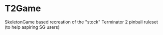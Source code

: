 # T2Game
SkeletonGame based recreation of the "stock" Terminator 2 pinball ruleset (to help aspiring SG users)
